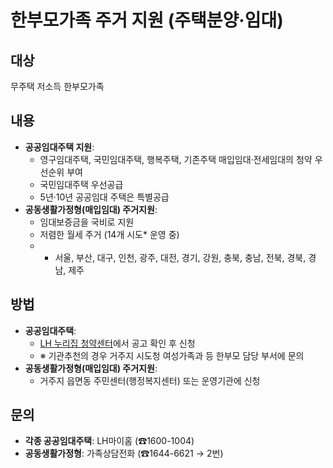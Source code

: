 # 한부모가족 주거 지원 (주택분양·임대)

## 대상
무주택 저소득 한부모가족

## 내용
- **공공임대주택 지원**:
  - 영구임대주택, 국민임대주택, 행복주택, 기존주택 매입임대·전세임대의 청약 우선순위 부여
  - 국민임대주택 우선공급
  - 5년·10년 공공임대 주택은 특별공급
- **공동생활가정형(매입임대) 주거지원**:
  - 임대보증금을 국비로 지원
  - 저렴한 월세 주거 (14개 시도* 운영 중)
  - * 서울, 부산, 대구, 인천, 광주, 대전, 경기, 강원, 충북, 충남, 전북, 경북, 경남, 제주

## 방법
- **공공임대주택**:
  - [LH 누리집 청약센터](https://apply.lh.or.kr)에서 공고 확인 후 신청
  - ※ 기관추천의 경우 거주지 시도청 여성가족과 등 한부모 담당 부서에 문의
- **공동생활가정형(매입임대) 주거지원**:
  - 거주지 읍면동 주민센터(행정복지센터) 또는 운영기관에 신청

## 문의
- **각종 공공임대주택**: LH마이홈 (☎1600-1004)
- **공동생활가정형**: 가족상담전화 (☎1644-6621 → 2번)
